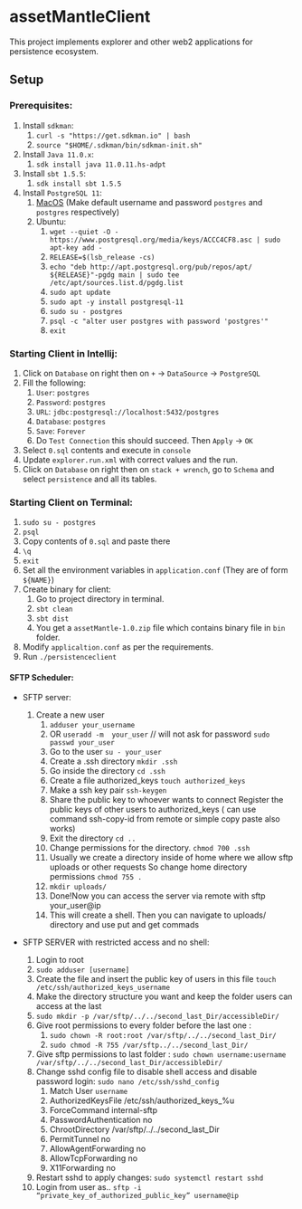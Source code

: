 # assetMantleClient

This project implements explorer and other web2 applications for persistence ecosystem.

## Setup

### Prerequisites:

1. Install `sdkman`:
   1. `curl -s "https://get.sdkman.io" | bash`
   2. `source "$HOME/.sdkman/bin/sdkman-init.sh"`
2. Install `Java 11.0.x`:
   1. `sdk install java 11.0.11.hs-adpt`
3. Install `sbt 1.5.5`:
   1. `sdk install sbt 1.5.5`
4. Install `PostgreSQL 11`:
   1. [MacOS](https://postgresapp.com) (Make default username and password `postgres` and `postgres` respectively)
   2. Ubuntu:
      1. `wget --quiet -O - https://www.postgresql.org/media/keys/ACCC4CF8.asc | sudo apt-key add -`
      2. `RELEASE=$(lsb_release -cs)`
      3. `echo "deb http://apt.postgresql.org/pub/repos/apt/ ${RELEASE}"-pgdg main | sudo tee  /etc/apt/sources.list.d/pgdg.list`
      4. `sudo apt update`
      5. `sudo apt -y install postgresql-11`
      6. `sudo su - postgres`
      7. `psql -c "alter user postgres with password 'postgres'"`
      8. `exit`

### Starting Client in Intellij:
1. Click on `Database` on right then on `+` -> `DataSource` -> `PostgreSQL`
2. Fill the following:
   1. `User`: `postgres`
   2. `Password`: `postgres`
   3. `URL`: `jdbc:postgresql://localhost:5432/postgres`
   4. `Database`: `postgres`
   5. `Save`: `Forever`
   6. Do `Test Connection` this should succeed. Then `Apply` -> `OK`
3. Select `0.sql` contents and execute in `console`
4. Update `explorer.run.xml` with correct values and the run.
5. Click on `Database` on right then on `stack + wrench`, go to `Schema` and select `persistence` and all its tables.

### Starting Client on Terminal:
1. `sudo su - postgres`
2. `psql`
3. Copy contents of `0.sql` and paste there
4. `\q`
5. `exit`
6. Set all the environment variables in `application.conf` (They are of form `${NAME}`)
7. Create binary for client:
   1. Go to project directory in terminal.
   2. `sbt clean`
   3. `sbt dist`
   4. You get a `assetMantle-1.0.zip` file which contains binary file in `bin` folder.
8. Modify `applicaltion.conf` as per the requirements.
9. Run `./persistenceclient`

#### SFTP Scheduler:

* SFTP server:
   1. Create a new user
      1. `adduser your_username`
      2. OR `useradd -m  your_user` // will not ask for password
         `sudo passwd your_user`
      3. Go to the user
         `su - your_user`
      4. Create a .ssh directory
         `mkdir .ssh`
      5. Go inside the directory
         `cd .ssh`
      6. Create a file authorized_keys
         `touch authorized_keys`
      7. Make a ssh key pair
        `ssh-keygen`
      8. Share the public key to whoever wants to connect
         Register the public keys of other users to authorized_keys ( can use command ssh-copy-id from remote or simple copy paste also works)
      9. Exit the directory
         `cd ..`
      10. Change permissions for the directory.
          `chmod 700 .ssh`
      11. Usually we create a directory inside of home where we allow sftp uploads or other requests
          So change home directory permissions
          `chmod 755 .`
      12. `mkdir uploads/`
      13. Done!Now you can access the server via remote with
          sftp your_user@ip
      14. This will create a shell. Then you can navigate to uploads/ directory and use put and get commads

* SFTP SERVER with restricted access and no shell:
  1. Login to root
  2. `sudo adduser [username]`
  3. Create the file and insert the public key of users in this file
     `touch /etc/ssh/authorized_keys_username`
  4. Make the directory structure you want and keep the folder users can access at the last
  5. `sudo mkdir -p /var/sftp/../../second_last_Dir/accessibleDir/`
  6. Give root permissions to every folder before the last one :
     1. `sudo chown -R root:root /var/sftp/../../second_last_Dir/`
     2. `sudo chmod -R 755 /var/sftp../../second_last_Dir/`
  7. Give sftp permissions to last folder :
     `sudo chown username:username /var/sftp/../../second_last_Dir/accessibleDir/`
  8. Change sshd config file to disable shell access and disable password login:
     `sudo nano /etc/ssh/sshd_config`
     1. Match User `username`
     2. AuthorizedKeysFile  /etc/ssh/authorized_keys_%u
     3. ForceCommand internal-sftp
     4. PasswordAuthentication no
     5. ChrootDirectory /var/sftp/../../second_last_Dir
     6. PermitTunnel no
     7. AllowAgentForwarding no
     8. AllowTcpForwarding no
     9. X11Forwarding no
  9. Restart sshd to apply changes: `sudo systemctl restart sshd`
  10. Login from user as..
      `sftp -i “private_key_of_authorized_public_key” username@ip`